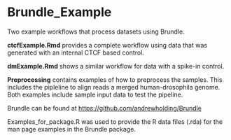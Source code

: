# Brundle_Example

Two example workflows that process datasets using Brundle.

**ctcfExample.Rmd** provides a complete workflow using data that was 
generated with an internal CTCF based control.

**dmExample.Rmd** shows a similar workflow for data with a spike-in control.

**Preprocessing** contains examples of how to preprocess the samples. This includes
the pipleline to align reads a merged human-drosophila genome. Both examples
include sample input data to test the pipeline.

Brundle can be found at https://github.com/andrewholding/Brundle

Examples_for_package.R was used to provide the R data files (.rda) for the
man page examples in the Brundle package.

